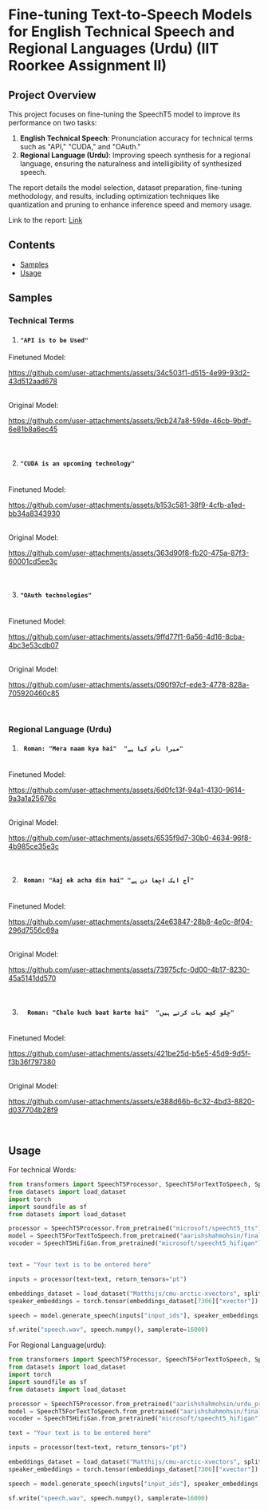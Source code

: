 
# Fine-tuning Text-to-Speech Models for English Technical Speech and Regional Languages (Urdu) (IIT Roorkee Assignment II)

## Project Overview

This project focuses on fine-tuning the SpeechT5 model to improve its performance on two tasks:

1. **English Technical Speech**: Pronunciation accuracy for technical terms such as "API," "CUDA," and "OAuth."
2. **Regional Language (Urdu)**: Improving speech synthesis for a regional language, ensuring the naturalness and intelligibility of synthesized speech.

The report details the model selection, dataset preparation, fine-tuning methodology, and results, including optimization techniques like quantization and pruning to enhance inference speed and memory usage.

Link to the report: [Link](./report/aarish_final_report.pdf)

## Contents
- [Samples](#samples)
- [Usage](#usage)

## Samples

### Technical Terms

1. #### ```"API is to be Used"```
Finetuned Model:


https://github.com/user-attachments/assets/34c503f1-d515-4e99-93d2-43d512aad678


<br>
Original Model:


https://github.com/user-attachments/assets/9cb247a8-59de-46cb-9bdf-6e81b8a6ec45



<br>

2. #### ```"CUDA is an upcoming technology" ```
<br>
Finetuned Model:


https://github.com/user-attachments/assets/b153c581-38f9-4cfb-a1ed-bb34a8343930


<br>
Original Model:



https://github.com/user-attachments/assets/363d90f8-fb20-475a-87f3-60001cd5ee3c


<br>

3. #### ```"OAuth technologies"```
<br>
Finetuned Model:


https://github.com/user-attachments/assets/9ffd77f1-6a56-4d16-8cba-4bc3e53cdb07


<br>
Original Model:


https://github.com/user-attachments/assets/090f97cf-ede3-4778-828a-705920460c85



<br>

### Regional Language (Urdu)

1. #### ```  Roman: "Mera naam kya hai"  "میرا نام کیا ہے" ```
<br>
Finetuned Model:


https://github.com/user-attachments/assets/6d0fc13f-94a1-4130-9614-9a3a1a25676c


<br>
Original Model:


https://github.com/user-attachments/assets/6535f9d7-30b0-4634-96f8-4b985ce35e3c


<br>

2. ####  ```  Roman: "Aaj ek acha din hai" "آج ایک اچھا دن ہے" ```
<br>
Finetuned Model:


https://github.com/user-attachments/assets/24e63847-28b8-4e0c-8f04-296d7556c69a


<br>
Original Model:




https://github.com/user-attachments/assets/73975cfc-0d00-4b17-8230-45a5141dd570





<br>

3. #### ```  Roman: "Chalo kuch baat karte hai"  "چلو کچھ بات کرتے ہیں"```
<br>
Finetuned Model:


https://github.com/user-attachments/assets/421be25d-b5e5-45d9-9d5f-f3b36f797380


<br>
Original Model:



https://github.com/user-attachments/assets/e388d66b-6c32-4bd3-8820-d037704b28f9


<br>

## Usage

For technical Words:
```python
from transformers import SpeechT5Processor, SpeechT5ForTextToSpeech, SpeechT5HifiGan
from datasets import load_dataset
import torch
import soundfile as sf
from datasets import load_dataset

processor = SpeechT5Processor.from_pretrained("microsoft/speecht5_tts")
model = SpeechT5ForTextToSpeech.from_pretrained("aarishshahmohsin/final_technical_terms_t5_finetuned")
vocoder = SpeechT5HifiGan.from_pretrained("microsoft/speecht5_hifigan")


text = "Your text is to be entered here"

inputs = processor(text=text, return_tensors="pt")

embeddings_dataset = load_dataset("Matthijs/cmu-arctic-xvectors", split="validation")
speaker_embeddings = torch.tensor(embeddings_dataset[7306]["xvector"]).unsqueeze(0)

speech = model.generate_speech(inputs["input_ids"], speaker_embeddings, vocoder=vocoder)

sf.write("speech.wav", speech.numpy(), samplerate=16000)

```


For Regional Language(urdu):
```python
from transformers import SpeechT5Processor, SpeechT5ForTextToSpeech, SpeechT5HifiGan
from datasets import load_dataset
import torch
import soundfile as sf
from datasets import load_dataset

processor = SpeechT5Processor.from_pretrained("aarishshahmohsin/urdu_processor_t5")
model = SpeechT5ForTextToSpeech.from_pretrained("aarishshahmohsin/final_urdu_t5_finetuned")
vocoder = SpeechT5HifiGan.from_pretrained("microsoft/speecht5_hifigan")

text = "Your text is to be entered here"

inputs = processor(text=text, return_tensors="pt")

embeddings_dataset = load_dataset("Matthijs/cmu-arctic-xvectors", split="validation")
speaker_embeddings = torch.tensor(embeddings_dataset[7306]["xvector"]).unsqueeze(0)

speech = model.generate_speech(inputs["input_ids"], speaker_embeddings, vocoder=vocoder)

sf.write("speech.wav", speech.numpy(), samplerate=16000)

```
